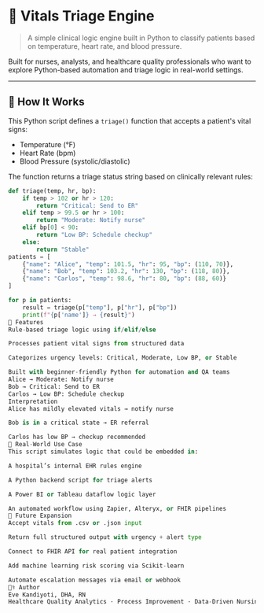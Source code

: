 # 🏥 Vitals Triage Engine

> A simple clinical logic engine built in Python to classify patients based on temperature, heart rate, and blood pressure.

Built for nurses, analysts, and healthcare quality professionals who want to explore Python-based automation and triage logic in real-world settings.

---

## 🔧 How It Works

This Python script defines a `triage()` function that accepts a patient's vital signs:

- Temperature (°F)
- Heart Rate (bpm)
- Blood Pressure (systolic/diastolic)

The function returns a triage status string based on clinically relevant rules:

```python
def triage(temp, hr, bp):
    if temp > 102 or hr > 120:
        return "Critical: Send to ER"
    elif temp > 99.5 or hr > 100:
        return "Moderate: Notify nurse"
    elif bp[0] < 90:
        return "Low BP: Schedule checkup"
    else:
        return "Stable"
patients = [
    {"name": "Alice", "temp": 101.5, "hr": 95, "bp": (110, 70)},
    {"name": "Bob", "temp": 103.2, "hr": 130, "bp": (118, 80)},
    {"name": "Carlos", "temp": 98.6, "hr": 80, "bp": (88, 60)}
]

for p in patients:
    result = triage(p["temp"], p["hr"], p["bp"])
    print(f"{p['name']} → {result}")
🧠 Features
Rule-based triage logic using if/elif/else

Processes patient vital signs from structured data

Categorizes urgency levels: Critical, Moderate, Low BP, or Stable

Built with beginner-friendly Python for automation and QA teams
Alice → Moderate: Notify nurse
Bob → Critical: Send to ER
Carlos → Low BP: Schedule checkup
Interpretation
Alice has mildly elevated vitals → notify nurse

Bob is in a critical state → ER referral

Carlos has low BP → checkup recommended
💼 Real-World Use Case
This script simulates logic that could be embedded in:

A hospital’s internal EHR rules engine

A Python backend script for triage alerts

A Power BI or Tableau dataflow logic layer

An automated workflow using Zapier, Alteryx, or FHIR pipelines
🚀 Future Expansion
Accept vitals from .csv or .json input

Return full structured output with urgency + alert type

Connect to FHIR API for real patient integration

Add machine learning risk scoring via Scikit-learn

Automate escalation messages via email or webhook
👩‍⚕️ Author
Eve Kandiyoti, DHA, RN
Healthcare Quality Analytics · Process Improvement · Data-Driven Nursing Leader

